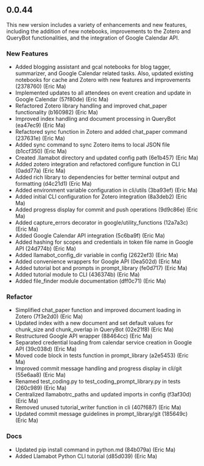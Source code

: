 ## 0.0.44

This new version includes a variety of enhancements and new features, including the addition of new notebooks, improvements to the Zotero and QueryBot functionalities, and the integration of Google Calendar API.

### New Features

- Added blogging assistant and gcal notebooks for blog tagger, summarizer, and Google Calendar related tasks. Also, updated existing notebooks for cache and Zotero with new features and improvements (2378760) (Eric Ma)
- Implemented updates to all attendees on event creation and update in Google Calendar (57f80de) (Eric Ma)
- Refactored Zotero library handling and improved chat_paper functionality (b160982) (Eric Ma)
- Improved index handling and document processing in QueryBot (ea47ec9) (Eric Ma)
- Refactored sync function in Zotero and added chat_paper command (237631e) (Eric Ma)
- Added sync command to sync Zotero items to local JSON file (b1ccf350) (Eric Ma)
- Created .llamabot directory and updated config path (6e1b457) (Eric Ma)
- Added zotero integration and refactored configure function in CLI (0add77a) (Eric Ma)
- Added rich library to dependencies for better terminal output and formatting (d4c21d1) (Eric Ma)
- Added environment variable configuration in cli/utils (3ba93ef) (Eric Ma)
- Added initial CLI configuration for Zotero integration (8a3deb2) (Eric Ma)
- Added progress display for commit and push operations (9d9c86e) (Eric Ma)
- Added capture_errors decorator in google/utility_functions (12a7a3c) (Eric Ma)
- Added Google Calendar API integration (5c6ba9f) (Eric Ma)
- Added hashing for scopes and credentials in token file name in Google API (24d774b) (Eric Ma)
- Added llamabot_config_dir variable in config (2622ef3) (Eric Ma)
- Added convenience wrappers for Google API (0ea502d) (Eric Ma)
- Added tutorial bot and prompts in prompt_library (fe0d717) (Eric Ma)
- Added tutorial module to CLI (436374b) (Eric Ma)
- Added file_finder module documentation (dff0c71) (Eric Ma)

### Refactor

- Simplified chat_paper function and improved document loading in Zotero (7f3e2d0) (Eric Ma)
- Updated index with a new document and set default values for chunk_size and chunk_overlap in QueryBot (02e21f8) (Eric Ma)
- Restructured Google API wrapper (88464cc) (Eric Ma)
- Separated credential loading from calendar service creation in Google API (39c038d) (Eric Ma)
- Moved code block in tests function in prompt_library (a2e5453) (Eric Ma)
- Improved commit message handling and progress display in cli/git (55e6aa8) (Eric Ma)
- Renamed test_coding.py to test_coding_prompt_library.py in tests (260c989) (Eric Ma)
- Centralized llamabotrc_paths and updated imports in config (f3af30d) (Eric Ma)
- Removed unused tutorial_writer function in cli (407f687) (Eric Ma)
- Updated commit message guidelines in prompt_library/git (185649c) (Eric Ma)

### Docs

- Updated pip install command in python.md (84b079a) (Eric Ma)
- Added Llamabot Python CLI tutorial (d85d039) (Eric Ma)
